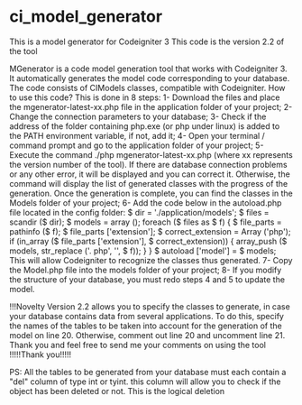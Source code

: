 # ci_model_generator
This is a model generator for Codeigniter 3
This code is the version 2.2 of the tool

MGenerator is a code model generation tool that works with Codeigniter 3.
It automatically generates the model code corresponding to your database. The code consists of CIModels classes, compatible with Codeigniter.
How to use this code? This is done in 8 steps:
1- Download the files and place the mgenerator-latest-xx.php file in the application folder of your project;
2- Change the connection parameters to your database;
3- Check if the address of the folder containing php.exe (or php under linux) is added to the PATH environment variable, if not, add it;
4- Open your terminal / command prompt and go to the application folder of your project;
5- Execute the command ./php mgenerator-latest-xx.php (where xx represents the version number of the tool). If there are database connection problems or any other error, it will be displayed and you can correct it. Otherwise, the command will display the list of generated classes with the progress of the generation. Once the generation is complete, you can find the classes in the Models folder of your project;
6- Add the code below in the autoload.php file located in the config folder:
$ dir = './application/models';
$ files = scandir ($ dir);
$ models = array ();
foreach ($ files as $ f) {
    $ file_parts = pathinfo ($ f);
    $ file_parts ['extension'];
    $ correct_extension = Array ('php');
    if (in_array ($ file_parts ['extension'], $ correct_extension)) {
        array_push ($ models, str_replace ('. php', '', $ f));
    }
}
$ autoload ['model'] = $ models;
This will allow Codeigniter to recognize the classes thus generated.
7- Copy the Model.php file into the models folder of your project;
8- If you modify the structure of your database, you must redo steps 4 and 5 to update the model.

!!!Novelty
Version 2.2 allows you to specify the classes to generate, in case your database contains data from several applications.
To do this, specify the names of the tables to be taken into account for the generation of the model on line 20. Otherwise, comment out line 20 and uncomment line 21.
Thank you and feel free to send me your comments on using the tool 
!!!!!Thank you!!!!!

PS: All the tables to be generated from your database must each contain a "del" column of type int or tyint. this column will allow you to check if the object has been deleted or not. This is the logical deletion
